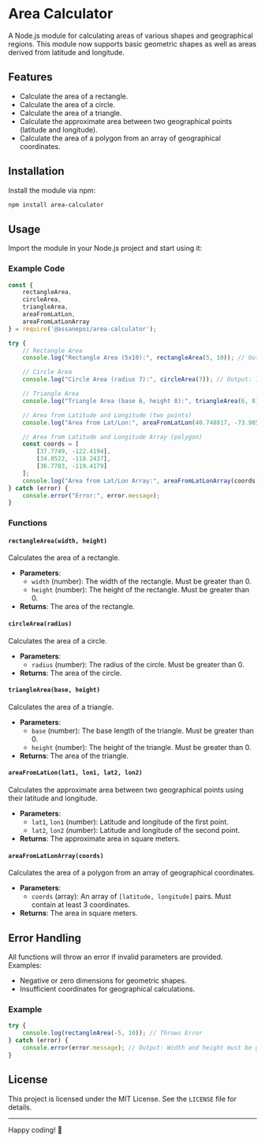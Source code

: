 
# Area Calculator

A Node.js module for calculating areas of various shapes and geographical regions. This module now supports basic geometric shapes as well as areas derived from latitude and longitude.

## Features
- Calculate the area of a rectangle.
- Calculate the area of a circle.
- Calculate the area of a triangle.
- Calculate the approximate area between two geographical points (latitude and longitude).
- Calculate the area of a polygon from an array of geographical coordinates.

## Installation

Install the module via npm:

```bash
npm install area-calculator
```

## Usage

Import the module in your Node.js project and start using it:

### Example Code

```javascript
const {
    rectangleArea,
    circleArea,
    triangleArea,
    areaFromLatLon,
    areaFromLatLonArray
} = require('@assanepoi/area-calculator');

try {
    // Rectangle Area
    console.log("Rectangle Area (5x10):", rectangleArea(5, 10)); // Output: 50

    // Circle Area
    console.log("Circle Area (radius 7):", circleArea(7)); // Output: 153.93804002589985

    // Triangle Area
    console.log("Triangle Area (base 6, height 8):", triangleArea(6, 8)); // Output: 24

    // Area from Latitude and Longitude (two points)
    console.log("Area from Lat/Lon:", areaFromLatLon(40.748817, -73.985428, 34.052235, -118.243683)); 

    // Area from Latitude and Longitude Array (polygon)
    const coords = [
        [37.7749, -122.4194],
        [34.0522, -118.2437],
        [36.7783, -119.4179]
    ];
    console.log("Area from Lat/Lon Array:", areaFromLatLonArray(coords));
} catch (error) {
    console.error("Error:", error.message);
}
```

### Functions

#### `rectangleArea(width, height)`
Calculates the area of a rectangle.

- **Parameters**:
  - `width` (number): The width of the rectangle. Must be greater than 0.
  - `height` (number): The height of the rectangle. Must be greater than 0.
- **Returns**: The area of the rectangle.

#### `circleArea(radius)`
Calculates the area of a circle.

- **Parameters**:
  - `radius` (number): The radius of the circle. Must be greater than 0.
- **Returns**: The area of the circle.

#### `triangleArea(base, height)`
Calculates the area of a triangle.

- **Parameters**:
  - `base` (number): The base length of the triangle. Must be greater than 0.
  - `height` (number): The height of the triangle. Must be greater than 0.
- **Returns**: The area of the triangle.

#### `areaFromLatLon(lat1, lon1, lat2, lon2)`
Calculates the approximate area between two geographical points using their latitude and longitude.

- **Parameters**:
  - `lat1`, `lon1` (number): Latitude and longitude of the first point.
  - `lat2`, `lon2` (number): Latitude and longitude of the second point.
- **Returns**: The approximate area in square meters.

#### `areaFromLatLonArray(coords)`
Calculates the area of a polygon from an array of geographical coordinates.

- **Parameters**:
  - `coords` (array): An array of `[latitude, longitude]` pairs. Must contain at least 3 coordinates.
- **Returns**: The area in square meters.

## Error Handling

All functions will throw an error if invalid parameters are provided. Examples:
- Negative or zero dimensions for geometric shapes.
- Insufficient coordinates for geographical calculations.

### Example
```javascript
try {
    console.log(rectangleArea(-5, 10)); // Throws Error
} catch (error) {
    console.error(error.message); // Output: Width and height must be greater than 0.
}
```

## License

This project is licensed under the MIT License. See the `LICENSE` file for details.

---

Happy coding! 🚀
